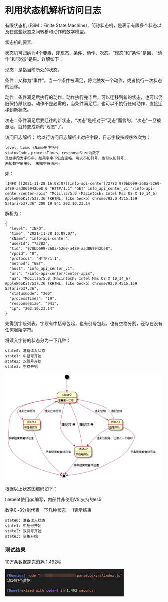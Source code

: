 # 利用状态机解析访问日志

有限状态机 (FSM：Finite State Machine)，简称状态机，是表示有限多个状态以及在这些状态之间转移和动作的数学模型。

状态机的要素:

状态机可归纳为4个要素，即现态、条件、动作、次态。“现态”和“条件”是因，“动作”和“次态”是果。详解如下：

现态：是指当前所处的状态。

条件：又称为“事件”。当一个条件被满足，将会触发一个动作，或者执行一次状态的迁移。

动作：条件满足后执行的动作。动作执行完毕后，可以迁移到新的状态，也可以仍旧保持原状态。动作不是必需的，当条件满足后，也可以不执行任何动作，直接迁移到新状态。

次态：条件满足后要迁往的新状态。“次态”是相对于“现态”而言的，“次态”一旦被激活，就转变成新的“现态”了。

访问日志解析： 给以行访问日志解析出对应字段，日志字段按顺序依次为：

```
level，time，sName用中括号
statusCode，processTimes，responseSize为数字
其他字段为字符串，如果字串不包含空格，可以不加引号，也可以加引号,
未知数字值用0， 未知字符值用-
```

如：

```
[INFO ][2021-11-28 16:08:07][info-api-center]72782 970bb699-368a-5260-a489-aad069942be8 0 "HTTP/1.1" "GET" info_api_center_v1 "/info-api-center/center-apis" "Mozilla/5.0 (Macintosh; Intel Mac OS X 10_14_6) AppleWebKit/537.36 (KHTML, like Gecko) Chrome/92.0.4515.159 Safari/537.36" 200 19 941 202.10.23.14
```

解析为：

```
{
  "level": "INFO",
  "time": "2021-11-28 16:08:07",
  "sName": "info-api-center",
  "userId": "72782",
  "tid": "970bb699-368a-5260-a489-aad069942be8",
  "rpcid": "0",
  "protocol": "HTTP/1.1",
  "method": "GET",
  "host": "info_api_center_v1",
  "url": "/info-api-center/center-apis",
  "ua": "Mozilla/5.0 (Macintosh; Intel Mac OS X 10_14_6) AppleWebKit/537.36 (KHTML, like Gecko) Chrome/92.0.4515.159 Safari/537.36",
  "statusCode": "200",
  "processTimes": "19",
  "responseSize": "941",
  "ip": "202.10.23.14"
}
```

先得到字段列表，字段有中括号包起，也有引号包起，也有空格分割，还存在没有任何起始字符。

将读入字符的状态分为一下几种：

```
state0: 准备读入状态
state1: 中括号开始
state2: 双引号开始
state3: 空格开始
```

![](./src/assets/wx_20211208115356.png)

根据以上状态图编码如下：

filebeat使用go编写，内部并非使用V8,支持的es5

数字0~3分别代表一下几种状态，-1表示结束

```
state0: 准备读入状态
state1: 中括号开始
state2: 双引号开始
state3: 空格开始
```

### 测试结果

10万条数据跑完消耗 1.492秒

![](./src/assets/wx_20211208174715.png)

